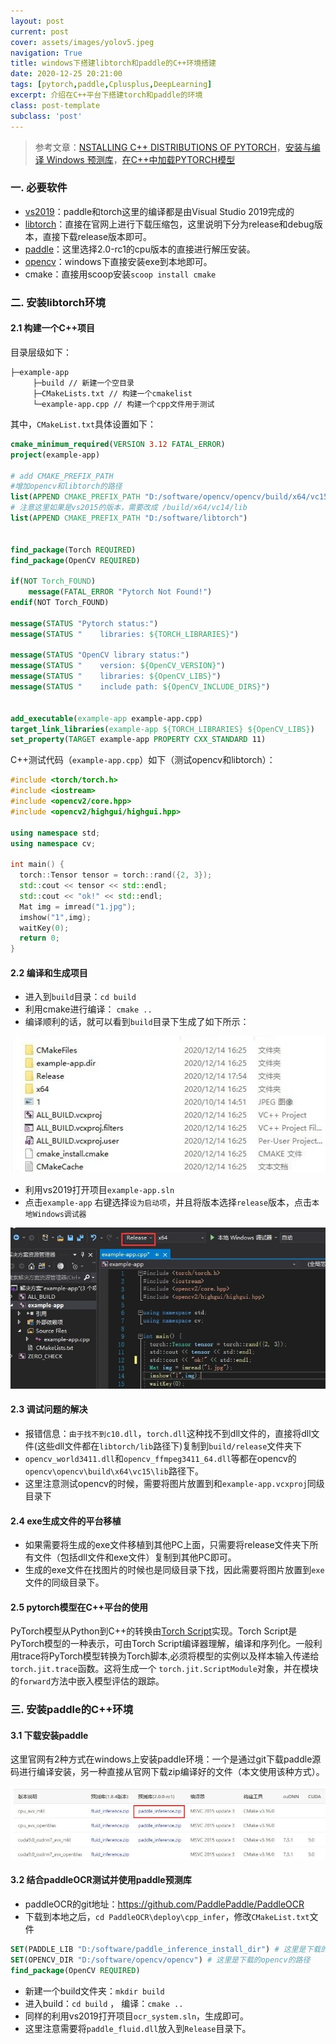 ```yaml
---
layout: post
current: post
cover: assets/images/yolov5.jpeg
navigation: True
title: windows下搭建libtorch和paddle的C++环境搭建
date: 2020-12-25 20:21:00
tags: [pytorch,paddle,Cplusplus,DeepLearning]
excerpt: 介绍在C++平台下搭建torch和paddle的环境
class: post-template
subclass: 'post'
---
```



> 参考文章：[NSTALLING C++ DISTRIBUTIONS OF PYTORCH](https://pytorch.org/cppdocs/installing.html)，[安装与编译 Windows 预测库](https://www.paddlepaddle.org.cn/documentation/docs/zh/2.0-rc1/guides/05_inference_deployment/inference/windows_cpp_inference.html)，[在C++中加载PYTORCH模型](https://pytorch.apachecn.org/docs/1.0/cpp_export.html)

### 一. 必要软件

* [vs2019](https://visualstudio.microsoft.com/zh-hans/vs/)：paddle和torch这里的编译都是由Visual Studio 2019完成的
* [libtorch](https://pytorch.org/get-started/locally/)：直接在官网上进行下载压缩包，这里说明下分为release和debug版本，直接下载release版本即可。
* [paddle](https://www.paddlepaddle.org.cn/documentation/docs/zh/2.0-rc1/guides/05_inference_deployment/inference/windows_cpp_inference.html)：这里选择2.0-rc1的cpu版本的直接进行解压安装。
* [opencv](https://opencv.org/releases/)：windows下直接安装exe到本地即可。
* cmake：直接用scoop安装`scoop install cmake`

### 二. 安装libtorch环境

#### 2.1 构建一个C++项目

目录层级如下：

```
├─example-app
	 ├─build // 新建一个空目录
	 ├─CMakeLists.txt // 构建一个cmakelist
	 └─example-app.cpp // 构建一个cpp文件用于测试
```

其中，`CMakeList.txt`具体设置如下：

```cmake
cmake_minimum_required(VERSION 3.12 FATAL_ERROR)
project(example-app)

# add CMAKE_PREFIX_PATH
#增加opencv和libtorch的路径
list(APPEND CMAKE_PREFIX_PATH "D:/software/opencv/opencv/build/x64/vc15/lib") 
# 注意这里如果是vs2015的版本，需要改成 /build/x64/vc14/lib
list(APPEND CMAKE_PREFIX_PATH "D:/software/libtorch")


find_package(Torch REQUIRED)
find_package(OpenCV REQUIRED)

if(NOT Torch_FOUND)
    message(FATAL_ERROR "Pytorch Not Found!")
endif(NOT Torch_FOUND)

message(STATUS "Pytorch status:")
message(STATUS "    libraries: ${TORCH_LIBRARIES}")

message(STATUS "OpenCV library status:")
message(STATUS "    version: ${OpenCV_VERSION}")
message(STATUS "    libraries: ${OpenCV_LIBS}")
message(STATUS "    include path: ${OpenCV_INCLUDE_DIRS}")


add_executable(example-app example-app.cpp)
target_link_libraries(example-app ${TORCH_LIBRARIES} ${OpenCV_LIBS})
set_property(TARGET example-app PROPERTY CXX_STANDARD 11)
```

C++测试代码（`example-app.cpp`）如下（测试opencv和libtorch）：

```C++
#include <torch/torch.h>
#include <iostream>
#include <opencv2/core.hpp>
#include <opencv2/highgui/highgui.hpp>

using namespace std;
using namespace cv;

int main() {
  torch::Tensor tensor = torch::rand({2, 3});
  std::cout << tensor << std::endl;
  std::cout << "ok!" << std::endl;
  Mat img = imread("1.jpg");
  imshow("1",img);
  waitKey(0);
  return 0;
}
```

#### 2.2 编译和生成项目

* 进入到`build`目录：`cd build`
* 利用cmake进行编译： `cmake ..`
* 编译顺利的话，就可以看到`build`目录下生成了如下所示：

![](https://raw.githubusercontent.com/yy2lyx/picgo/admin/img/libtorch_1.jpg)

* 利用vs2019打开项目`example-app.sln`
* 点击`example-app` 右键选择`设为启动项`，并且将版本选择`release`版本，点击`本地Windows调试器`

![](https://raw.githubusercontent.com/yy2lyx/picgo/admin/img/libtorch_2.jpg)

#### 2.3 调试问题的解决

* 报错信息：`由于找不到c10.dll`，`torch.dll`这种找不到dll文件的，直接将dll文件(这些dll文件都在`libtorch/lib`路径下)复制到`build/release`文件夹下
* `opencv_world3411.dll`和`opencv_ffmpeg3411_64.dll`等都在opencv的`opencv\opencv\build\x64\vc15\lib`路径下。
* 这里注意测试opencv的时候，需要将图片放置到和`example-app.vcxproj`同级目录下

#### 2.4 exe生成文件的平台移植

* 如果需要将生成的exe文件移植到其他PC上面，只需要将release文件夹下所有文件（包括dll文件和exe文件）复制到其他PC即可。
* 生成的exe文件在找图片的时候也是同级目录下找，因此需要将图片放置到`exe`文件的同级目录下。

#### 2.5 pytorch模型在C++平台的使用

PyTorch模型从Python到C++的转换由[Torch Script](https://pytorch.org/docs/master/jit.html)实现。Torch Script是PyTorch模型的一种表示，可由Torch Script编译器理解，编译和序列化。一般利用trace将PyTorch模型转换为Torch脚本,必须将模型的实例以及样本输入传递给`torch.jit.trace`函数。这将生成一个 `torch.jit.ScriptModule`对象，并在模块的`forward`方法中嵌入模型评估的跟踪。

### 三. 安装paddle的C++环境

#### 3.1 下载安装paddle

这里官网有2种方式在windows上安装paddle环境：一个是通过git下载paddle源码进行编译安装，另一种直接从官网下载zip编译好的文件（本文使用该种方式）。

![](https://raw.githubusercontent.com/yy2lyx/picgo/admin/img/libtorch_3.jpg)

#### 3.2 结合paddleOCR测试并使用paddle预测库

* paddleOCR的git地址：https://github.com/PaddlePaddle/PaddleOCR
* 下载到本地之后，`cd PaddleOCR\deploy\cpp_infer`，修改`CMakeList.txt`文件

```cmake
SET(PADDLE_LIB "D:/software/paddle_inference_install_dir") # 这里是下载的paddle预测库的路径
SET(OPENCV_DIR "D:/software/opencv/opencv") # 这里是下载的opencv的路径
find_package(OpenCV REQUIRED)
```

* 新建一个build文件夹：`mkdir build`
* 进入build：`cd build` ， 编译：`cmake ..`
* 同样的利用vs2019打开项目`ocr_system.sln`，生成即可。
* 这里注意需要将`paddle_fluid.dll`放入到`Release`目录下。

